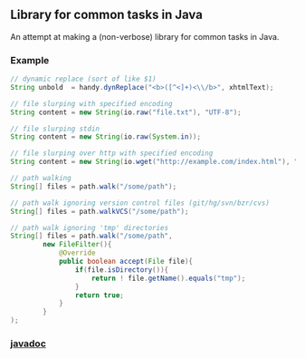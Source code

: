 
## Library for common tasks in Java

An attempt at making a (non-verbose) library for common tasks in Java.

### Example

```java
// dynamic replace (sort of like $1)
String unbold  = handy.dynReplace("<b>([^<]+)<\\/b>", xhtmlText);

// file slurping with specified encoding
String content = new String(io.raw("file.txt"), "UTF-8");

// file slurping stdin
String content = new String(io.raw(System.in));

// file slurping over http with specified encoding
String content = new String(io.wget("http://example.com/index.html"), "ISO-8859-1");

// path walking
String[] files = path.walk("/some/path");

// path walk ignoring version control files (git/hg/svn/bzr/cvs)
String[] files = path.walkVCS("/some/path");

// path walk ignoring 'tmp' directories
String[] files = path.walk("/some/path",
        new FileFilter(){
            @Override
            public boolean accept(File file){
                if(file.isDirectory()){
                    return ! file.getName().equals("tmp");
                }
                return true;
            }
        }
);
```

### [javadoc][1]


[1]: http://bjarneh.github.com/libb/htm/index.html "libb doc"
